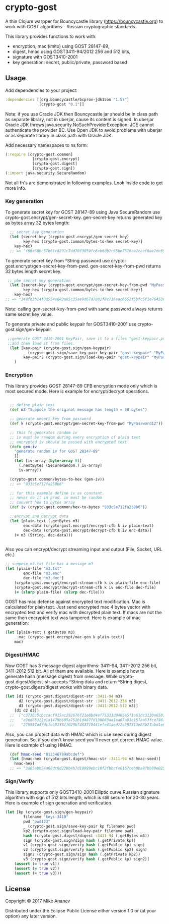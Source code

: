 # crypto-gost

A thin Clojure warpper for Bouncycastle library (https://bouncycastle.org) to work with GOST algorithms - Russian cryptographic standards.


This library provides functions to work with: 
* encryption, mac (imito) using GOST 28147-89,
* digest, hmac  using GOST3411-94/2012 256 and 512 bits, 
* signature with GOST3410-2001
* key generation: secret, public/private, password based


## Usage

Add dependencies to your project:

```clojure
:dependencies [[org.bouncycastle/bcprov-jdk15on "1.57"]
               [crypto-gost "0.1"]]
```

Note: if you use Oracle JDK then  Bouncycastle jar should be in class path as separate library, not in uberjar, cause its content is signed.
In uberjar Oracle JDK throws java.security.NoSuchProviderException: JCE cannot authenticate the provider BC.
Use Open JDK to avoid problems with uberjar or as separate library in class path with Oracle JDK. 

Add necessary namespaces to ns form:

```clojure
(:require [crypto-gost.common]
            [crypto-gost.encrypt]
            [crypto-gost.digest]
            [crypto-gost.sign])
(:import java.security.SecureRandom)
```

Not all fn's are demonstrated in following examples. Look inside code to get more info. 

### Key generation

To generate secret key for GOST 28147-89 using Java SecureRandom use crypto-gost.encrypt/gen-secret-key.
gen-secret-key returns generated key as bytes array 32 bytes length:

```clojure
  ;; secret key generation
  (let [secret-key (crypto-gost.encrypt/gen-secret-key)
        key-hex (crypto-gost.common/bytes-to-hex secret-key)]
    key-hex)
  ;; => "f60e38bc57b61c8201c7dd70f3859fc6eb6db2c65be7518ea2caef6ae2de35f2"
```

To generate secret key from ^String password use crypto-gost.encrypt/gen-secret-key-from-pwd.
gen-secret-key-from-pwd returns 32 bytes length secret key.

```clojure
 ;; pbe secret key generation
  (let [secret-key (crypto-gost.encrypt/gen-secret-key-from-pwd "MyPassword12")
        key-hex (crypto-gost.common/bytes-to-hex secret-key)]
    key-hex)
;; => "340fb3b14f0d554e683a85c35ae9d67d7002f8c716eac6652f5bfc5f1e764536"
```
Note: calling gen-secret-key-from-pwd with same password always returns same secret key value.

To generate private and public keypair for GOST3410-2001 use crypto-gost.sign/gen-keypair.

```clojure
 ;;generate GOST 3410-2001 KeyPair, save it to a files "gost-keypair.priv" / "gost-keypair.pub"
 ;;and then load it from files.
  (let [key-pair (crypto-gost.sign/gen-keypair)
        _ (crypto-gost.sign/save-key-pair key-pair "gost-keypair" "MyPassword12")
        key-pair2 (crypto-gost.sign/load-key-pair "gost-keypair" "MyPassword12")]
    )
```

### Encryption

This library provides GOST 28147-89 CFB encryption mode only which is most secured mode.
Here is example for encrypt/decrypt operations.

```clojure

  ;; define plain text
  (def m3 "Suppose the original message has length = 50 bytes")

  ;; generate secert key from password
  (def k (crypto-gost.encrypt/gen-secret-key-from-pwd "MyPassword12"))

  ;; this fn generates random iv 
  ;; iv must be random during every encryption of plain text
  ;; encrypted iv should be passed with encrypted text
  (defn gen-iv
    "generate random iv for GOST 28147-89"
    []
    (let [iv-array (byte-array 8)]
      (.nextBytes (SecureRandom.) iv-array)
      iv-array))

  (crypto-gost.common/bytes-to-hex (gen-iv))
  ;; => "933c5e712fa250b6"

  ;; for this example define iv as constant.
  ;; never do it in prod. iv must be random 
  ;; convert hex to bytes array
  (def iv (crypto-gost.common/hex-to-bytes "933c5e712fa250b6"))

  ;;encrypt and decrypt data
  (let [plain-text (.getBytes m3)
        enc-data (crypto-gost.encrypt/encrypt-cfb k iv plain-text)
        dec-data (crypto-gost.encrypt/decrypt-cfb k iv enc-data)]
    (= m3 (String. dec-data)))
    
```

Also you can encrypt/decrypt streaming input and output (File, Socket, URL etc.)

```clojure
;; suppose m3.txt file has a message m3
(let [plain-file "m3.txt"
        enc-file "m3.enc"
        dec-file "m3.dec"]
    (crypto-gost.encrypt/encrypt-stream-cfb k iv plain-file enc-file)
    (crypto-gost.encrypt/decrypt-stream-cfb k iv enc-file dec-file)
    (= (slurp plain-file) (slurp dec-file)))
```

GOST has mac defense against encrypted text modification. Mac is calculated for plain text.
Just send encrypted mac 4 bytes vector with encrypted text and verify mac with decrypted plain text.
If macs are not the same then encrypted text was tampered.
Here is example of mac generation:

```clojure
(let [plain-text (.getBytes m3)
      mac (crypto-gost.encrypt/mac-gen k plain-text)]
    mac)
```


### Digest/HMAC

Now GOST has 3 message digest algorithms: 3411-94, 3411-2012 256 bit, 3411-2012 512 bit.
All of them are available. Here is example how to generate hash (message digest) from message.
While crypto-gost.digest/digest-str accepts ^String data and return ^String digest,
crypto-gost.digest/digest works with binary data. 

```clojure
(let [d1 (crypto-gost.digest/digest-str :3411-94 m3)
      d2 (crypto-gost.digest/digest-str :3411-2012-256 m3)
      d3 (crypto-gost.digest/digest-str :3411-2012-512 m3)]
    [d1 d2 d3])
  ;;  ["c3730c5cbccacf915ac292676f21e8bd4ef75331d9405e5f1a61dc3130a65011"
  ;;   "a3ed85322e1a1479b605a752b1d487fd138863aa1ea67a91e157aa53fce796f3"
  ;;   "275557a47dcfcb8235ff029b74837f0441efe41aed12c207313e83b27abd1e6a9d892713bc30a16bf947d46a59bbbb3a33ee33385391c73675e7d0c360213540"]
```

Also, you can protect data with HMAC which is use seed during digest generation. 
So, if you don't know seed you'll never got correct HMAC value.
Here is example of using HMAC. 

```clojure
  (def hmac-seed "012346789abcdef")
  (let [hmac-hex (crypto-gost.digest/hmac-str :3411-94 m3 hmac-seed)]
    hmac-hex)
  ;; => "3a05abb54a68dc8d22bb4b7d19999ebc10f2fbbcfe0167ceb0ba8fbb80e0250f"
```

### Sign/Verify

This library supports only GOST3410-2001 Elliptic curve Russian signature algorithm with sign of 512 bits length, 
which is still secure for 20-30 years.
Here is example of sign generation and verification.

```clojure
(let [kp (crypto-gost.sign/gen-keypair)
        filename "keys-3410"
        pwd "pwd123"
        _ (crypto-gost.sign/save-key-pair kp filename pwd)
        kp2 (crypto-gost.sign/load-key-pair filename pwd)
        hash (crypto-gost.digest/digest :3411-94 (.getBytes m3))
        sign (crypto-gost.sign/sign hash (.getPrivate kp))
        v1 (crypto-gost.sign/verify hash (.getPublic kp) sign)
        v2 (crypto-gost.sign/verify hash (.getPublic kp2) sign)
        sign2 (crypto-gost.sign/sign hash (.getPrivate kp2))
        v3 (crypto-gost.sign/verify hash (.getPublic kp) sign2)]
    (assert (= true v1))
    (assert (= true v2))
    (assert (= true v3)))
```


## License

Copyright © 2017 Mike Ananev

Distributed under the Eclipse Public License either version 1.0 or (at
your option) any later version.
